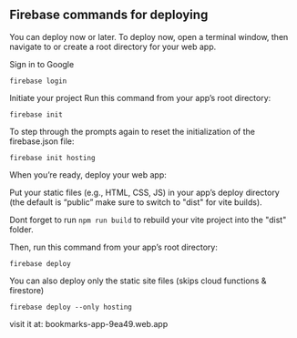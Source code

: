 ## Firebase commands for deploying

You can deploy now or later. To deploy now, open a terminal window, then navigate to or create a root directory for your web app.

Sign in to Google
```
firebase login
```

Initiate your project
Run this command from your app’s root directory:
```
firebase init
```

To step through the prompts again to reset the initialization of the firebase.json file:
```
firebase init hosting
```

When you’re ready, deploy your web app:

Put your static files (e.g., HTML, CSS, JS) in your app’s deploy directory (the default is “public” make sure to switch to "dist" for vite builds).

Dont forget to run `npm run build` to rebuild your vite project into the "dist" folder.

Then, run this command from your app’s root directory:
```
firebase deploy
```

You can also deploy only the static site files (skips cloud functions & firestore)
```
firebase deploy --only hosting
```

visit it at:  bookmarks-app-9ea49.web.app
